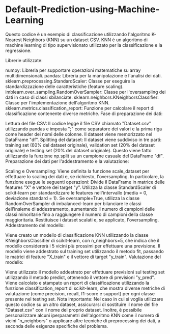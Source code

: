 # Default-Prediction-using-Machine-Learning
Questo codice è un esempio di classificazione utilizzando l'algoritmo K-Nearest Neighbors (KNN) su un dataset CSV. KNN è un algoritmo di machine learning di tipo supervisionato utilizzato per la classificazione e la regressione.

Librerie utilizzate:

numpy: Libreria per supportare operazioni matematiche su array multidimensionali.
pandas: Libreria per la manipolazione e l'analisi dei dati.
sklearn.preprocessing.StandardScaler: Classe per eseguire la standardizzazione delle caratteristiche (feature scaling).
imblearn.over_sampling.RandomOverSampler: Classe per l'oversampling dei dati in caso di classi sbilanciate.
sklearn.neighbors.KNeighborsClassifier: Classe per l'implementazione dell'algoritmo KNN.
sklearn.metrics.classification_report: Funzione per calcolare il report di classificazione contenente diverse metriche.
Fase di preparazione dei dati:

Lettura del file CSV: Il codice legge il file CSV chiamato "Dataset.csv" utilizzando pandas e imposta ";" come separatore dei valori e la prima riga come header dei nomi delle colonne. Il dataset viene memorizzato nel DataFrame "df".
Splitting del dataset: Il dataset viene suddiviso in tre parti: training set (60% del dataset originale), validation set (20% del dataset originale) e testing set (20% del dataset originale). Questo viene fatto utilizzando la funzione np.split su un campione casuale del DataFrame "df".
Preparazione dei dati per l'addestramento e la valutazione:

Scaling e Oversampling: Viene definita la funzione scale_dataset per effettuare lo scaling dei dati e, se richiesto, l'oversampling. In particolare, la funzione esegue le seguenti operazioni:
Divide il DataFrame in matrice delle features "X" e vettore dei target "y".
Utilizza la classe StandardScaler di scikit-learn per standardizzare le features nell'intervallo (media = 0, deviazione standard = 1).
Se oversample=True, utilizza la classe RandomOverSampler di imbalanced-learn per bilanciare le classi dell'insieme di addestramento, aumentando il numero di campioni delle classi minoritarie fino a raggiungere il numero di campioni della classe maggioritaria.
Restituisce i dataset scalati e, se applicato, l'oversampling.
Addestramento del modello:

Viene creato un modello di classificazione KNN utilizzando la classe KNeighborsClassifier di scikit-learn, con n_neighbors=5, che indica che il modello considererà i 5 vicini più prossimi per effettuare una previsione.
Il modello viene addestrato sul training set utilizzando il metodo fit, passando le matrici di feature "X_train" e il vettore di target "y_train".
Valutazione del modello:

Viene utilizzato il modello addestrato per effettuare previsioni sul testing set utilizzando il metodo predict, ottenendo il vettore di previsioni "y_pred".
Viene calcolato e stampato un report di classificazione utilizzando la funzione classification_report di scikit-learn, che mostra diverse metriche di valutazione (come precision, recall, f1-score e support) per ogni classe presente nel testing set.
Nota importante: Nel caso in cui si voglia utilizzare questo codice su un altro dataset, assicurarsi di sostituire il nome del file "Dataset.csv" con il nome del proprio dataset. Inoltre, è possibile personalizzare alcuni iperparametri dell'algoritmo KNN come il numero di vicini "n_neighbors" o applicare altre tecniche di preprocessing dei dati, a seconda delle esigenze specifiche del problema.
